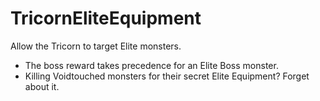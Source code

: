 # TricornEliteEquipment

Allow the Tricorn to target Elite monsters.

- The boss reward takes precedence for an Elite Boss monster.
- Killing Voidtouched monsters for their secret Elite Equipment? Forget about it.